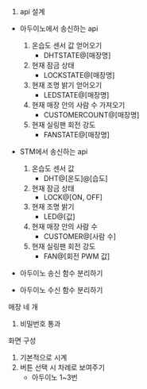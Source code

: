 1. api 설계
- 아두이노에서 송신하는 api
    1. 온습도 센서 값 얻어오기
        - DHTSTATE@[매장명]
    2. 현재 잠금 상태
        - LOCKSTATE@[매장명]
    3. 현재 조명 밝기 얻어오기
        - LEDSTATE@[매장명]
    4. 현재 매장 안의 사람 수 가져오기
        - CUSTOMERCOUNT@[매장명]
    5. 현재 실링팬 회전 강도
        - FANSTATE@[매장명]
    
- STM에서 송신하는 api
    1. 온습도 센서 값
        - DHT@[온도]@[습도]
    2. 현재 잠금 상태
        - LOCK@[ON, OFF]
    3. 현재 조명 밝기
        - LED@[값]
    4. 현재 매장 안의 사람 수
        - CUSTOMER@[사람 수]
    5. 현재 실링팬 회전 강도
        - FAN@[회전 PWM 값]

- 아두이노 송신 함수 분리하기
- 아두이노 수신 함수 분리하기

매장 네 개
1. 비밀번호 통과

화면 구성
1. 기본적으로 시계
2. 버튼 선택 시 차례로 보여주기
    - 아두이노 1~3번

